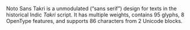 Noto Sans Takri is a unmodulated (“sans serif”) design for texts in the historical Indic _Takri_ script. It has multiple weights, contains 95 glyphs, 8 OpenType features, and supports 86 characters from 2 Unicode blocks.